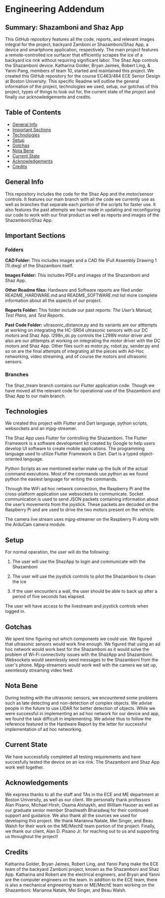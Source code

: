 # Engineering Addendum

 ## Summary: Shazamboni and Shaz App

This GitHub repository features all the code, reports, and relevant images integral for the project, backyard Zamboni or Shazamboni/Shaz App, a device and smartphone application, respectively. The main project features a remote-controlled ice surfacer that efficiently scrapes the ice of a backyard ice rink without requiring significant labor. The Shaz App controls the Shazamboni device. Katharina Golder, Bryan Jaimes, Robert Ling, & Yanni Pang, members of team 10, started and maintained this project. We created this GitHub repository for the course EC463/464 ECE Senior Design at Boston University. This specific Readme will outline the general information of the project, technologies we used, setup, our gotchas of this project, types of things to look out for, the current state of the project and finally our acknowledgements and credits. 

## Table of Contents
* [General Info](#general-info)
* [Important Sections](#important-sections)
* [Technologies](#technologies)
* [Setup](#setup)
* [Gotchas](#gotchas)
* [Nota Bene](#nota-bene)
* [Current State](#current-state)
* [Acknowledgements](#acknowledgements)
* [Credits](#credits)

## General Info

This repository includes the code for the Shaz App and the motor/sensor controls. It features our main branch with all the code we currently use as well as branches that separate each portion of the scripts for faster use. It also features the past attempts we have made in updating and reconfiguring our code to work with our final product as well as reports and images of the Shazamboni/Shaz App.

## Important Sections

### Folders

**CAD Folder:** This includes images and a CAD file (Full Assembly Drawing 1 (1).dwg) of the Shazamboni itself.

**Images Folder:** This includes PDFs and images of the Shazamboni and Shaz App.

**Other Readme files:** Hardware and Software reports are filed under README_HARDWARE.md and README_SOFTWARE.md list more complete information about all the aspects of our project.

**Reports Folder:** This folder include our past reports: *The User’s Manual,*  *Test Plans,* and *Test Reports*.

**Past Code Folder:** ultrasonic_distance.py and its variants are our atttempts at working on integrating the HC-SR04 ultrasonic sensors with our DC motors and Shaz App. l298n_dc.py controls the L298N motor driver and also are our atttempts at working on integrating the motor driver with the DC motors and Shaz App. Other files such as motor.py, robot.py, sender.py and so on are the final attempts of integrating all the pieces with Ad-Hoc networking, video streaming, and of course the motors and ultrasonic sensors.

### Branches

The Shaz_tream branch contains our Flutter application code. Though we have moved all the relevant code for operational use of the Shazamboni and Shaz App to our main branch.

## Technologies

We created this project with Flutter and Dart language, python scripts, websockets and an mjpg-streamer.  

The Shaz App uses Flutter for controlling the Shazamboni. The Flutter Framework is a software development kit created by Google to help users develop UI software to create mobile applications. The programming language used to utilize Flutter Framework is Dart. Dart is a typed object-oriented language. 

Python Scripts as we mentioned earlier make up the bulk of the actual command executions. Most of the commands use python as we found python the easiest language for writing the commands.

Through the WiFi ad hoc network connection, the Raspberry Pi and the cross-platform application use websockets to communicate. Socket communication is used to send JSON packets containing information about the user’s movements from the joystick. These packets are decoded on the Raspberry Pi and are used to drive the two motors present on the vehicle.

The camera live stream uses mjpg-streamer on the Raspberry Pi along with the ArduCam camera module.

## Setup

For normal operation, the user will do the following:

1. The user will use the ShazApp to login and communicate with the Shazamboni

2. The user will use the joystick controls to pilot the Shazamboni to clean the ice

3. If the user encounters a wall, the user should be able to back up after a period of five seconds has elapsed.

The user will have access to the livestream and joystick controls when logged in.

## Gotchas

We spent time figuring out which components we could use. We figured that ultrasonic sensors would work fine enough. We figured that using an ad hoc network would work best for the Shazamboni as it would solve the problem of Wi-Fi connectivity issues with the ShazApp and Shazamboni. Websockets would seemlessly send messages to the Shazamboni from the user's phone. Mjpg-streamers would work well with the camera we set up, seemlessly streaming video feed.

## Nota Bene

During testing with the ultrasonic sensors, we encountered some problems such as late detecting and non-detection of complex objects. We advise people in the future to use LIDAR for better detection of objects. While we were successful in implementing an ad hoc network for our device and app, we found the task difficult in implementing. We advise thus to follow the reference featured in the Hardware Report by the letter for successful implementation of ad hoc networking. 

## Current State

We have successfully completed all testing requirements and have succesfully tested the device on an ice rink. The Shazamboni and Shaz App work well together. 

## Acknowledgements
We express thanks to all the staff and TAs in the ECE and ME department at Boston University, as well as our client. We personally thank professors Alan Pisano, Michael Hirsh, Osama Alshaykh, and William Hauser as well as our graduate senior member Shashwath Bharadwaj for their continued support and guidance. We also thank all the sources we used for developing this project. We thank Marianna Natale, Mei Singer, and Beau Walsh for their work on the ME/MechE team portion of the project. Finally, we thank our client, Alan D. Pisano Jr. for reaching out to us and supporting us throughout the project!

## Credits
Katharina Golder, Bryan Jaimes, Robert Ling, and Yanni Pang make the ECE team of the backyard Zamboni project, known as the Shazamboni and Shaz App. Katharina and Robert are the electrical engineers, and Bryan and Yanni are the computer engineers on the team. In addition to the ECE team, there is also a mechanical engineering team or ME/MechE team working on the Shazamboni: Marianna Natale, Mei Singer, and Beau Walsh.
